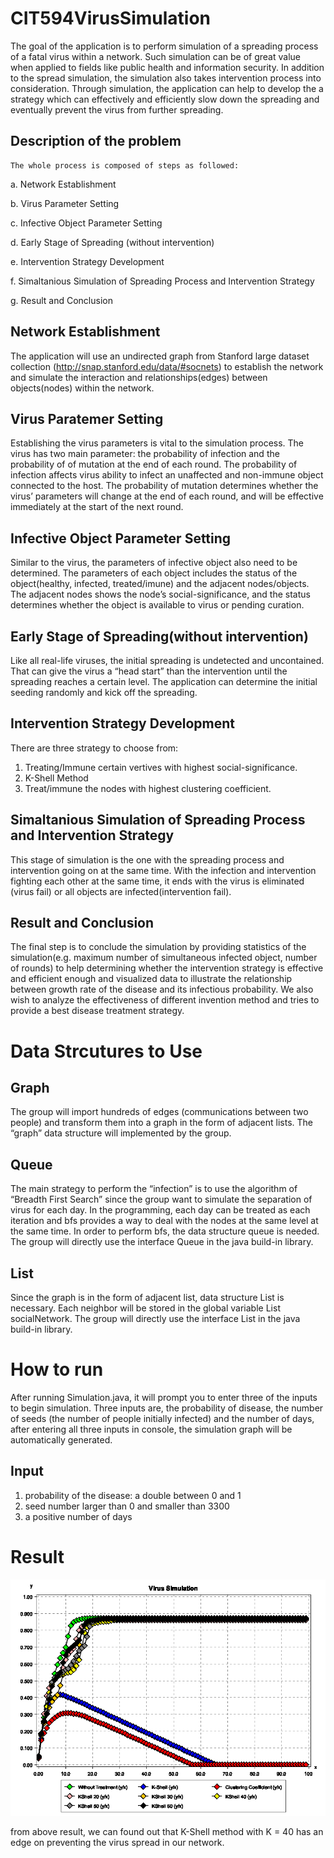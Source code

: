 # CIT594VirusSimulation

The goal of the application is to perform simulation of a spreading process of a fatal virus within a network.  Such simulation can be of great value when applied to fields like public health and information security.
In addition to the spread simulation, the simulation also takes intervention process into consideration. Through simulation, the application can help to develop the a strategy which can effectively and efficiently slow down the spreading and eventually prevent the virus from further spreading.

## Description of the problem
	The whole process is composed of steps as followed:
a.	Network Establishment

b.	Virus Parameter Setting

c.	Infective Object Parameter Setting

d.	Early Stage of Spreading (without intervention)

e.	Intervention Strategy Development

f.	Simaltanious Simulation of Spreading Process and Intervention Strategy

g.	Result and Conclusion

## Network Establishment
The application will use an undirected graph from Stanford large dataset collection (http://snap.stanford.edu/data/#socnets) to establish the network and simulate the interaction and relationships(edges) between objects(nodes) within the network.

## Virus Paratemer Setting
Establishing the virus parameters is vital to the simulation process. The virus has two main parameter: the probability of infection and the probability of of mutation at the end of each round. The probability of infection affects virus ability to infect an unaffected and non-immune object connected to the host. The probability of mutation determines whether the virus’ parameters will change at the end of each round, and will be effective immediately at the start of the next round.

## Infective Object Parameter Setting
Similar to the virus, the parameters of infective object also need to be determined. The parameters of each object includes the status of the object(healthy, infected, treated/imune) and the adjacent nodes/objects. The adjacent nodes shows the node’s social-significance, and the status determines whether the object is available to virus or pending curation.
## Early Stage of Spreading(without intervention)
Like all real-life viruses, the initial spreading is undetected and uncontained. That can give the virus a “head start” than the intervention until the spreading reaches a certain level. The application can determine the initial seeding randomly and kick off the spreading.
## Intervention Strategy Development
There are three strategy to choose from: 
1.	Treating/Immune certain vertives with highest social-significance.
2.	K-Shell Method
3.	Treat/immune the nodes with highest clustering coefficient.

## Simaltanious Simulation of Spreading Process and Intervention Strategy
This stage of simulation is the one with the spreading process and intervention going on at the same time. With the infection and intervention fighting each other at the same time, it ends with the virus is eliminated (virus fail) or all objects are infected(intervention fail).
## Result and  Conclusion
The final step is to conclude the simulation by providing statistics of the simulation(e.g. maximum number of simultaneous infected object, number of rounds) to help determining whether the intervention strategy is effective and efficient enough and visualized data to illustrate the relationship between growth rate of the disease and its infectious probability. We also wish to analyze the effectiveness of different invention method and tries to provide a best disease treatment strategy.

# Data Strcutures to Use
## Graph
The group will import hundreds of edges (communications between two people) and transform them into a graph in the form of adjacent lists. The “graph” data structure will implemented by the group. 
## Queue
The main strategy to perform the “infection” is to use the algorithm of “Breadth First Search” since the group want to simulate the separation of virus for each day. In the programming, each day can be treated as each iteration and bfs provides a way to deal with the nodes at the same level at the same time. In order to perform bfs, the data structure queue is needed. The group will directly use the interface Queue in the java build-in library.

## List 
Since the graph is in the form of adjacent list, data structure List is necessary. Each neighbor will be stored in the global variable List<People> socialNetwork. The group will directly use the interface List in the java build-in library.

# How to run

After running Simulation.java, it will prompt you to enter three of the inputs to begin simulation. 
Three inputs are, the probability of disease, the number of seeds (the number of people initially infected) and the number of days, after entering all three inputs in console, the simulation graph will be automatically generated. 

## Input
1. probability of the disease: a double between 0 and 1
2. seed number larger than 0 and smaller than 3300
3. a positive number of days

# Result

![alt text](https://github.com/wilsonwinhi/CIT594VirusSimulation/blob/master/virus_simulation.png)

from above result, we can found out that K-Shell method with K = 40 has an edge on preventing the virus spread in our network.
